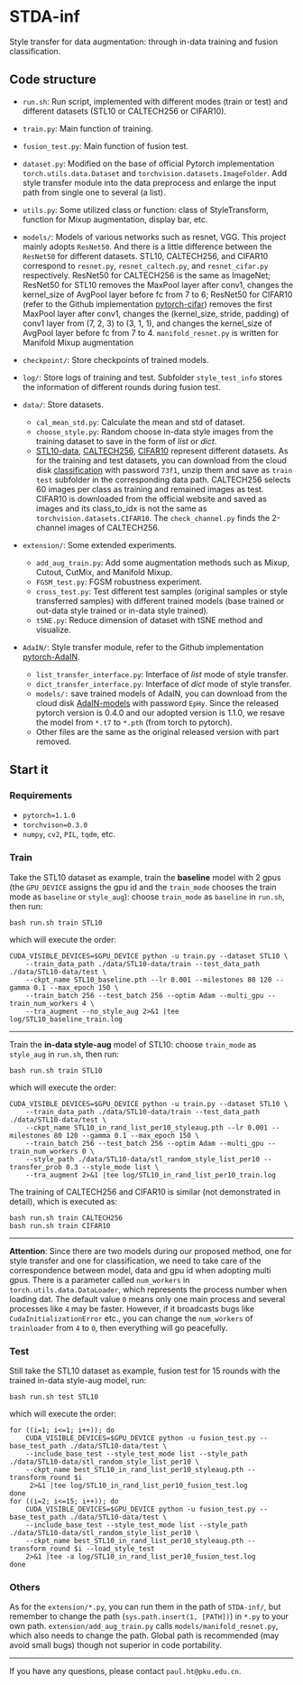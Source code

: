 # STDA-inf
Style transfer for data augmentation: through in-data training and fusion classification.


## Code structure
- `run.sh`: Run script, implemented with different modes (train or test) and different datasets (STL10 or CALTECH256 or CIFAR10).

- `train.py`: Main function of training.

- `fusion_test.py`: Main function of fusion test.

- `dataset.py`: Modified on the base of official Pytorch implementation `torch.utils.data.Dataset` and `torchvision.datasets.ImageFolder`. Add style transfer module into the data preprocess and enlarge the input path from single one to several (a list).

- `utils.py`: Some utilized class or function: class of StyleTransform, function for Mixup augmentation, display bar, etc.

- `models/`: Models of various networks such as resnet, VGG. This project mainly adopts `ResNet50`. And there is a little difference between the `ResNet50` for different datasets. STL10, CALTECH256, and CIFAR10 correspond to `resnet.py`, `resnet_caltech.py`, and `resnet_cifar.py` respectively. ResNet50 for CALTECH256 is the same as ImageNet; ResNet50 for STL10 removes the MaxPool layer after conv1, changes the kernel_size of AvgPool layer before fc from 7 to 6; ResNet50 for CIFAR10 (refer to the Github implementation [pytorch-cifar](https://github.com/kuangliu/pytorch-cifar)) removes the first MaxPool layer after conv1, changes the (kernel_size, stride, padding) of conv1 layer from (7, 2, 3) to (3, 1, 1), and changes the kernel_size of AvgPool layer before fc from 7 to 4. `manifold_resnet.py` is written for Manifold Mixup augmentation

- `checkpoint/`: Store checkpoints of trained models.

- `log/`: Store logs of training and test. Subfolder `style_test_info` stores the information of different rounds during fusion test.   

- `data/`: Store datasets.
  * `cal_mean_std.py`: Calculate the mean and std of dataset.
  * `choose_style.py`: Random choose in-data style images from the training dataset to save in the form of *list* or *dict*.
  * [STL10-data](https://cs.stanford.edu/~acoates/stl10/), [CALTECH256](http://www.vision.caltech.edu/Image_Datasets/Caltech256/), [CIFAR10](http://www.cs.toronto.edu/~kriz/cifar.html) represent different datasets. As for the training and test datasets, you can download from the cloud disk [classification](https://disk.pku.edu.cn:443/link/F0B1ED091A1D5901B06358213A7CD533) with password `73f1`, unzip them and save as `train` `test` subfolder in the corresponding data path. CALTECH256 selects 60 images per class as training and remained images as test. CIFAR10 is downloaded from the official website and saved as images and its class_to_idx is not the same as `torchvision.datasets.CIFAR10`. The `check_channel.py` finds the 2-channel images of CALTECH256.
  
- `extension/`: Some extended experiments.
  * `add_aug_train.py`: Add some augmentation methods such as Mixup, Cutout, CutMix, and Manifold Mixup.
  * `FGSM_test.py`: FGSM robustness experiment.
  * `cross_test.py`: Test different test samples (original samples or style transferred samples) with different trained models (base trained or out-data style trained or in-data style trained).
  * `tSNE.py`: Reduce dimension of dataset with tSNE method and visualize.

- `AdaIN/`: Style transfer module, refer to the Github implementation [pytorch-AdaIN](https://github.com/naoto0804/pytorch-AdaIN). 
  * `list_transfer_interface.py`: Interface of *list* mode of style transfer.
  * `dict_transfer_interface.py`: Interface of *dict* mode of style transfer.
  * `models/:` save trained models of AdaIN, you can download from the cloud disk [AdaIN-models](https://disk.pku.edu.cn:443/link/F212AA16F0ECC045040A457B28DC65DD) with password `EpHy`. Since the released pytorch version is 0.4.0 and our adopted version is 1.1.0, we resave the model from `*.t7` to `*.pth` (from torch to pytorch).
  * Other files are the same as the original released version with part removed.

## Start it
### Requirements
- `pytorch=1.1.0`
- `torchvison=0.3.0`
- `numpy`, `cv2`, `PIL`, `tqdm`, etc.

### Train
Take the STL10 dataset as example, train the **baseline** model with 2 gpus (the `GPU_DEVICE` assigns the gpu id and the `train_mode` chooses the train mode as `baseline` or `style_aug`): choose `train_mode` as `baseline` in `run.sh`, then run:
```
bash run.sh train STL10
```
which will execute the order:
```
CUDA_VISIBLE_DEVICES=$GPU_DEVICE python -u train.py --dataset STL10 \
    --train_data_path ./data/STL10-data/train --test_data_path ./data/STL10-data/test \
    --ckpt_name STL10_baseline.pth --lr 0.001 --milestones 80 120 --gamma 0.1 --max_epoch 150 \
    --train_batch 256 --test_batch 256 --optim Adam --multi_gpu --train_num_workers 4 \
    --tra_augment --no_style_aug 2>&1 |tee log/STL10_baseline_train.log
```
---

Train the **in-data style-aug** model of STL10: choose `train_mode` as `style_aug` in `run.sh`, then run:
```
bash run.sh train STL10
```
which will execute the order:
```
CUDA_VISIBLE_DEVICES=$GPU_DEVICE python -u train.py --dataset STL10 \
    --train_data_path ./data/STL10-data/train --test_data_path ./data/STL10-data/test \
    --ckpt_name STL10_in_rand_list_per10_styleaug.pth --lr 0.001 --milestones 80 120 --gamma 0.1 --max_epoch 150 \
    --train_batch 256 --test_batch 256 --optim Adam --multi_gpu --train_num_workers 0 \
    --style_path ./data/STL10-data/stl_random_style_list_per10 --transfer_prob 0.3 --style_mode list \
    --tra_augment 2>&1 |tee log/STL10_in_rand_list_per10_train.log
```

The training of CALTECH256 and CIFAR10 is similar (not demonstrated in detail), which is executed as:
```
bash run.sh train CALTECH256
bash run.sh train CIFAR10
```

---
**Attention**:
Since there are two models during our proposed method, one for style transfer and one for classification, we need to take care of the correspondence between model, data and gpu id when adopting multi gpus. There is a parameter called `num_workers` in `torch.utils.data.DataLoader`, which represents the process number when loading dat. The default value `0` means only one main process and several processes like `4` may be faster. However, if it broadcasts bugs like `CudaInitializationError` etc., you can change the `num_workers` of `trainloader` from `4` to `0`, then everything will go peacefully.

### Test
Still take the STL10 dataset as example, fusion test for 15 rounds with the trained in-data style-aug model, run:  
```
bash run.sh test STL10
```
which will execute the order:
```
for ((i=1; i<=1; i++)); do
    CUDA_VISIBLE_DEVICES=$GPU_DEVICE python -u fusion_test.py --base_test_path ./data/STL10-data/test \
    --include_base_test --style_test_mode list --style_path ./data/STL10-data/stl_random_style_list_per10 \
    --ckpt_name best_STL10_in_rand_list_per10_styleaug.pth --transform_round $i
     2>&1 |tee log/STL10_in_rand_list_per10_fusion_test.log
done
for ((i=2; i<=15; i++)); do
    CUDA_VISIBLE_DEVICES=$GPU_DEVICE python -u fusion_test.py --base_test_path ./data/STL10-data/test \
    --include_base_test --style_test_mode list --style_path ./data/STL10-data/stl_random_style_list_per10 \
    --ckpt_name best_STL10_in_rand_list_per10_styleaug.pth --transform_round $i --load_style_test
    2>&1 |tee -a log/STL10_in_rand_list_per10_fusion_test.log
done
```

### Others
As for the `extension/*.py`, you can run them in the path of `STDA-inf/`, but remember to change the path (`sys.path.insert(1, [PATH])`) in `*.py` to your own path. `extension/add_aug_train.py` calls `models/manifold_resnet.py`, which also needs to change the path. Global path is recommended (may avoid small bugs) though not superior in code portability.

---

If you have any questions, please contact `paul.ht@pku.edu.cn`.
